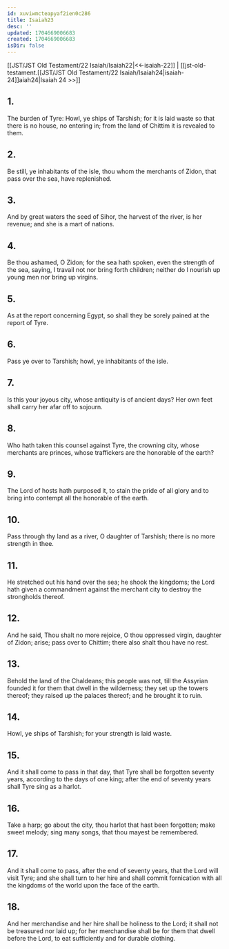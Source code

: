```yaml
---
id: xuviwmcteapyaf2ien0c286
title: Isaiah23
desc: ''
updated: 1704669006683
created: 1704669006683
isDir: false
---
```

[[JST/JST Old Testament/22 Isaiah/Isaiah22|<<-isaiah-22]] | [[jst-old-testament.[[JST/JST Old Testament/22 Isaiah/Isaiah24|isaiah-24]]aiah24|Isaiah 24 >>]]
## 1.
The burden of Tyre: Howl, ye ships of Tarshish; for it is laid waste so that there is no house, no entering in; from the land of Chittim it is revealed to them.
## 2.
Be still, ye inhabitants of the isle, thou whom the merchants of Zidon, that pass over the sea, have replenished.
## 3.
And by great waters the seed of Sihor, the harvest of the river, is her revenue; and she is a mart of nations.
## 4.
Be thou ashamed, O Zidon; for the sea hath spoken, even the strength of the sea, saying, I travail not nor bring forth children; neither do I nourish up young men nor bring up virgins.
## 5.
As at the report concerning Egypt, so shall they be sorely pained at the report of Tyre.
## 6.
Pass ye over to Tarshish; howl, ye inhabitants of the isle.
## 7.
Is this your joyous city, whose antiquity is of ancient days? Her own feet shall carry her afar off to sojourn.
## 8.
Who hath taken this counsel against Tyre, the crowning city, whose merchants are princes, whose traffickers are the honorable of the earth?
## 9.
The Lord of hosts hath purposed it, to stain the pride of all glory and to bring into contempt all the honorable of the earth.
## 10.
Pass through thy land as a river, O daughter of Tarshish; there is no more strength in thee.
## 11.
He stretched out his hand over the sea; he shook the kingdoms; the Lord hath given a commandment against the merchant city to destroy the strongholds thereof.
## 12.
And he said, Thou shalt no more rejoice, O thou oppressed virgin, daughter of Zidon; arise; pass over to Chittim; there also shalt thou have no rest.
## 13.
Behold the land of the Chaldeans; this people was not, till the Assyrian founded it for them that dwell in the wilderness; they set up the towers thereof; they raised up the palaces thereof; and he brought it to ruin.
## 14.
Howl, ye ships of Tarshish; for your strength is laid waste.
## 15.
And it shall come to pass in that day, that Tyre shall be forgotten seventy years, according to the days of one king; after the end of seventy years shall Tyre sing as a harlot.
## 16.
Take a harp; go about the city, thou harlot that hast been forgotten; make sweet melody; sing many songs, that thou mayest be remembered.
## 17.
And it shall come to pass, after the end of seventy years, that the Lord will visit Tyre; and she shall turn to her hire and shall commit fornication with all the kingdoms of the world upon the face of the earth.
## 18.
And her merchandise and her hire shall be holiness to the Lord; it shall not be treasured nor laid up; for her merchandise shall be for them that dwell before the Lord, to eat sufficiently and for durable clothing.

